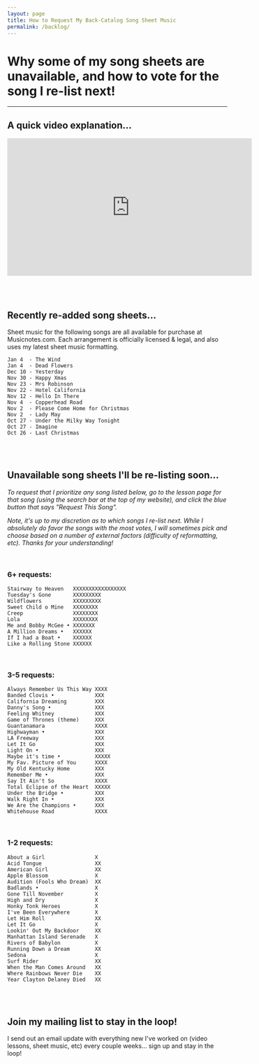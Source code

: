 ```yaml
---
layout: page
title: How to Request My Back-Catalog Song Sheet Music
permalink: /backlog/
---
```


<h1>Why some of my song sheets are unavailable, and how to vote for the song I re-list next!</h1>

<hr />

<h2>A quick video explanation...</h2>

<iframe width="560" height="315" src="https://www.youtube.com/embed/LlmYxrMCRHE" frameborder="0" allow="accelerometer; autoplay; encrypted-media; gyroscope; picture-in-picture" allowfullscreen></iframe>

<br /><br />

<h2>Recently re-added song sheets...</h2>

Sheet music for the following songs are all available for purchase at Musicnotes.com. Each arrangement is officially licensed & legal, and also uses my latest sheet music formatting.

    Jan 4  - The Wind
    Jan 4  - Dead Flowers
    Dec 10 - Yesterday
    Nov 30 - Happy Xmas
    Nov 23 - Mrs Robinson
    Nov 22 - Hotel California
    Nov 12 - Hello In There
    Nov 4  - Copperhead Road
    Nov 2  - Please Come Home for Christmas
    Nov 2  - Lady May
    Oct 27 - Under the Milky Way Tonight
    Oct 27 - Imagine
    Oct 26 - Last Christmas

<br /><br />

<h2>Unavailable song sheets I'll be re-listing soon...</h2>

<p><em>To request that I prioritize any song listed below, go to the lesson page for that song (using the search bar at the top of my website), and click the blue button that says "Request This Song".</em></p>

<p><em>Note, it's up to my discretion as to which songs I re-list next. While I absolutely do favor the songs with the most votes, I will sometimes pick and choose based on a number of external factors (difficulty of reformatting, etc). Thanks for your understanding!</em></p>

<br />

<h3>6+ requests:</h3>

    Stairway to Heaven   XXXXXXXXXXXXXXXXX
    Tuesday's Gone       XXXXXXXXX
    Wildflowers          XXXXXXXXX
    Sweet Child o Mine   XXXXXXXX
    Creep                XXXXXXXX
    Lola                 XXXXXXXX
    Me and Bobby McGee • XXXXXXX
    A Million Dreams •   XXXXXX
    If I had a Boat •    XXXXXX
    Like a Rolling Stone XXXXXX

<br />
<h3>3-5 requests:</h3>

    Always Remember Us This Way XXXX
    Banded Clovis •             XXX
    California Dreaming         XXX
    Danny's Song •              XXX
    Feeling Whitney             XXX
    Game of Thrones (theme)     XXX
    Guantanamara                XXXX
    Highwayman •                XXX
    LA Freeway                  XXX
    Let It Go                   XXX
    Light On •                  XXX
    Maybe it's time •           XXXXX
    My Fav. Picture of You      XXXX
    My Old Kentucky Home        XXX
    Remember Me •               XXX
    Say It Ain't So             XXXX
    Total Eclipse of the Heart  XXXXX
    Under the Bridge •          XXX
    Walk Right In •             XXX
    We Are the Champions •      XXX
    Whitehouse Road             XXXX

<br />
<h3>1-2 requests:</h3>

    About a Girl                X
    Acid Tongue                 XX
    American Girl               XX
    Apple Blossom               X
    Audition (Fools Who Dream)  XX
    Badlands •                  X
    Gone Till November          X
    High and Dry                X
    Honky Tonk Heroes           X
    I've Been Everywhere        X
    Let Him Roll                XX
    Let It Go                   X
    Lookin' Out My Backdoor     XX
    Manhattan Island Serenade   X
    Rivers of Babylon           X
    Running Down a Dream        XX  
    Sedona                      X
    Surf Rider                  XX
    When the Man Comes Around   XX
    Where Rainbows Never Die    XX
    Year Clayton Delaney Died   XX

<br /><br />

<h2>Join my mailing list to stay in the loop!</h2>
<p>I send out an email update with everything new I've worked on (video lessons, sheet music, etc) every couple weeks... sign up and stay in the loop!</p>
<script async data-uid="200aea9186" src="https://songnotes.ck.page/200aea9186/index.js"></script>
